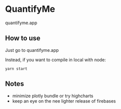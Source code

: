 # QuantifyMe

quantifyme.app

## How to use

Just go to quantifyme.app

Instead, if you want to compile in local with node:

    yarn start

## Notes

- minimize plotly bundle or try highcharts
- keep an eye on the nee lighter release of firebases